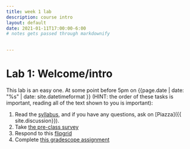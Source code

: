 ```yaml
---
title: week 1 lab
description: course intro
layout: default
date: 2021-01-11T17:00:00-6:00
# notes gets passed through markdownify

 
---
```


# Lab 1: Welcome/intro

This lab is an easy one. At some point before 5pm on {{page.date | date: "%s" | date: site.datetimeformat }} (HINT: the order of these tasks is important, reading all of the text shown to you is important):

1. Read the [syllabus](syllabus.html), and if you have any questions, ask on [Piazza]({{ site.discussion}}).
1. Take [the pre-class survey](https://forms.gle/7G7MkJUAdRJjSXR36)
2. Respond to this
   [flipgrid](https://flipgrid.com/bef8b6e3)
3. Complete [this gradescope assignment](https://www.gradescope.com/courses/225629/assignments/930191)